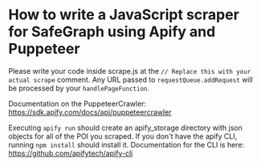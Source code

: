 # How to write a JavaScript scraper for SafeGraph using Apify and Puppeteer

Please write your code inside scrape.js at the `// Replace this with your actual scrape` comment. Any URL passed to `requestQueue.addRequest` will be processed by your `handlePageFunction`.

Documentation on the PuppeteerCrawler: https://sdk.apify.com/docs/api/puppeteercrawler

Executing `apify run` should create an apify_storage directory with json objects for all of the POI you scraped. If you don't have the apify CLI, running `npm install` should install it. Documentation for the CLI is here: https://github.com/apifytech/apify-cli

